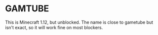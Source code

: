 # GAMTUBE
This is Minecraft 1.12, but unblocked. The name is close to gametube but isn't exact, so it will work fine on most blockers. 
